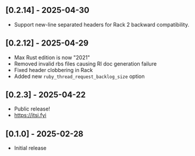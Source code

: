 ## [0.2.14] - 2025-04-30
- Support new-line separated headers for Rack 2 backward compatibility.

## [0.2.12] - 2025-04-29
- Max Rust edition is now "2021"
- Removed invalid rbs files causing RI doc generation failure
- Fixed header clobbering in Rack
- Added new `ruby_thread_request_backlog_size` option

## [0.2.3] - 2025-04-22

- Public release!
- https://itsi.fyi

## [0.1.0] - 2025-02-28

- Initial release
